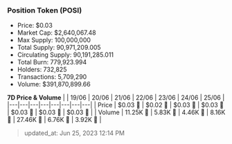 
  ### Position Token (POSI)
  - Price: $0.03
  - Market Cap: $2,640,067.48
  - Max Supply: 100,000,000
  - Total Supply: 90,971,209.005
  - Circulating Supply: 90,191,285.011
  - Total Burn: 779,923.994
  - Holders: 732,825
  - Transactions: 5,709,290
  - Volume: $391,870,899.66

  **7D Price & Volume**
  | | 19&#x2F;06 | 20&#x2F;06 | 21&#x2F;06 | 22&#x2F;06 | 23&#x2F;06 | 24&#x2F;06 | 25&#x2F;06 |
  |---|---|---|---|---|---|---|---|
  | Price | $0.03 🚀 | $0.02 🔻 | $0.03 🚀 | $0.03 🚀 | $0.03 🚀 | $0.03 🔻 | $0.03 🚀 |
  | Volume | 11.25K 🚀 | 5.83K 🔻 | 4.46K 🔻 | 8.16K 🚀 | 27.46K 🚀 | 6.76K 🔻 | 3.92K 🔻 |

  > updated_at: Jun 25, 2023 12:14 PM
